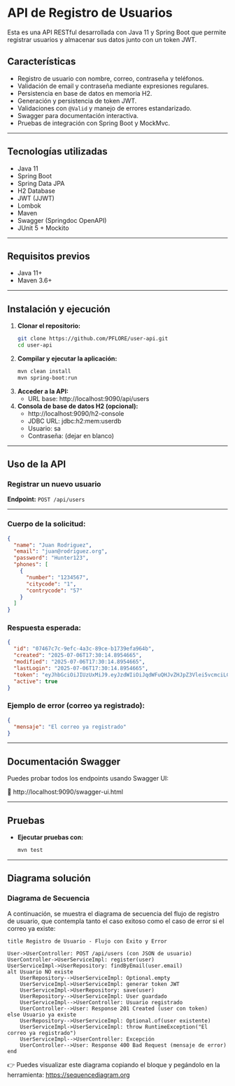 # API de Registro de Usuarios

Esta es una API RESTful desarrollada con Java 11 y Spring Boot que permite registrar usuarios y almacenar sus datos junto con un token JWT.

## Características

- Registro de usuario con nombre, correo, contraseña y teléfonos.
- Validación de email y contraseña mediante expresiones regulares.
- Persistencia en base de datos en memoria H2.
- Generación y persistencia de token JWT.
- Validaciones con `@Valid` y manejo de errores estandarizado.
- Swagger para documentación interactiva.
- Pruebas de integración con Spring Boot y MockMvc.

---

## Tecnologías utilizadas

- Java 11
- Spring Boot
- Spring Data JPA
- H2 Database
- JWT (JJWT)
- Lombok
- Maven
- Swagger (Springdoc OpenAPI)
- JUnit 5 + Mockito

---

## Requisitos previos

- Java 11+
- Maven 3.6+

---

## Instalación y ejecución

1. **Clonar el repositorio:**
   ```bash
   git clone https://github.com/PFLORE/user-api.git
   cd user-api
2. **Compilar y ejecutar la aplicación:**
    ```bash
    mvn clean install
    mvn spring-boot:run
3. **Acceder a la API:**
   - URL base: http://localhost:9090/api/users
4. **Consola de base de datos H2 (opcional):**
   - http://localhost:9090/h2-console
   - JDBC URL: jdbc:h2:mem:userdb
   - Usuario: sa
   - Contraseña: (dejar en blanco)

---

## Uso de la API
### Registrar un nuevo usuario

**Endpoint:** `POST /api/users`

---

### Cuerpo de la solicitud:

```json
{
  "name": "Juan Rodriguez",
  "email": "juan@rodriguez.org",
  "password": "Hunter123",
  "phones": [
    {
      "number": "1234567",
      "citycode": "1",
      "contrycode": "57"
    }
  ]
}
```
### Respuesta esperada:
```json
{
  "id": "07467c7c-9efc-4a3c-89ce-b1739efa964b",
  "created": "2025-07-06T17:30:14.8954665",
  "modified": "2025-07-06T17:30:14.8954665",
  "lastLogin": "2025-07-06T17:30:14.8954665",
  "token": "eyJhbGciOiJIUzUxMiJ9.eyJzdWIiOiJqdWFuQHJvZHJpZ3Vlei5vcmciLCJpYXQiOjE3NTE4NDEwMTQsImV4cCI6MTc1MTkyNzQxNH0.H-NkHzP18qAG28_jIZfG_-iEqVyVgGBirOkOcFQiDjP1JlpPkxpHenkLYO9ITBxhl8Y_YrqH3TaH2uFWE-qYtQ",
  "active": true
}
```
### Ejemplo de error (correo ya registrado):
```json
{
  "mensaje": "El correo ya registrado"
}
```

---

## Documentación Swagger
Puedes probar todos los endpoints usando Swagger UI:

📄 http://localhost:9090/swagger-ui.html

---

## Pruebas
- **Ejecutar pruebas con:**
   ```bash
   mvn test
---

## Diagrama solución
### Diagrama de Secuencia
A continuación, se muestra el diagrama de secuencia del flujo de registro de usuario, que contempla tanto el caso exitoso como el caso de error si el correo ya existe:
```text
title Registro de Usuario - Flujo con Éxito y Error

User->UserController: POST /api/users (con JSON de usuario)
UserController->UserServiceImpl: register(user)
UserServiceImpl->UserRepository: findByEmail(user.email)
alt Usuario NO existe
    UserRepository-->UserServiceImpl: Optional.empty
    UserServiceImpl->UserServiceImpl: generar token JWT
    UserServiceImpl->UserRepository: save(user)
    UserRepository-->UserServiceImpl: User guardado
    UserServiceImpl-->UserController: Usuario registrado
    UserController-->User: Response 201 Created (user con token)
else Usuario ya existe
    UserRepository-->UserServiceImpl: Optional.of(user existente)
    UserServiceImpl->UserServiceImpl: throw RuntimeException("El correo ya registrado")
    UserServiceImpl-->UserController: Excepción
    UserController-->User: Response 400 Bad Request (mensaje de error)
end
```
👉 Puedes visualizar este diagrama copiando el bloque y pegándolo en la herramienta: https://sequencediagram.org